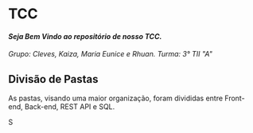 # TCC
#### _Seja Bem Vindo ao repositório de nosso TCC._

_Grupo: Cleves, Kaiza, Maria Eunice e Rhuan. Turma: 3° TII "A"_

## Divisão de Pastas
 As pastas, visando uma maior organização, foram divididas entre Front-end, Back-end, REST API e SQL.

S
